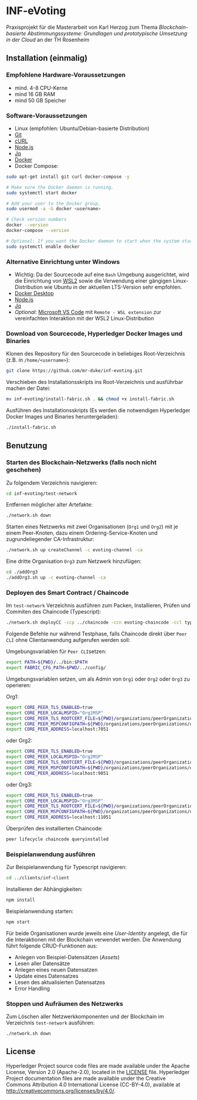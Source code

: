 [//]: # (SPDX-License-Identifier: CC-BY-4.0)

# INF-eVoting
Praxisprojekt für die Masterarbeit von Karl Herzog zum Thema *Blockchain-basierte Abstimmungssysteme: Grundlagen und prototypische Umsetzung in der Cloud* an der TH Rosenheim

## Installation (einmalig)
### Empfohlene Hardware-Voraussetzungen
- mind. 4-8 CPU-Kerne
- mind 16 GB RAM
- mind 50 GB Speicher 
### Software-Voraussetzungen
- Linux (empfohlen: Ubuntu/Debian-basierte Distribution)
- [Git](https://git-scm.com/downloads)
- [cURL](https://curl.se/download.html)
- [Node.js](https://nodejs.org/en)
- [Jq](https://jqlang.github.io/jq/download/)
- [Docker](https://docs.docker.com/get-docker/)
- Docker Compose:
```bash
sudo apt-get install git curl docker-compose -y

# Make sure the Docker daemon is running.
sudo systemctl start docker

# Add your user to the Docker group.
sudo usermod -a -G docker <username>

# Check version numbers  
docker --version
docker-compose --version

# Optional: If you want the Docker daemon to start when the system starts, use the following:
sudo systemctl enable docker
```
### Alternative Einrichtung unter Windows
- Wichtig: Da der Sourcecode auf eine `Bash` Umgebung ausgerichtet, wird die Einrichtung von [WSL2](https://learn.microsoft.com/en-us/windows/wsl/install) sowie die Verwendung einer gängigen Linux-Distribution wie Ubuntu in der aktuellen LTS-Version sehr empfohlen.
- [Docker Desktop](https://docs.docker.com/get-docker/)
- [Node.js](https://nodejs.org/en)
- [Jq](https://jqlang.github.io/jq/download/)
- *Optional*: [Microsoft VS Code](https://code.visualstudio.com/) mit `Remote - WSL extension` zur vereinfachten Interaktion mit der WSL2 Linux-Distribution

### Download von Sourcecode, Hyperledger Docker Images und Binaries

Klonen des Repository für den Sourcecode in beliebiges Root-Verzeichnis (z.B. in `/home/<username>`):

```bash
git clone https://github.com/mr-duke/inf-evoting.git
```

Verschieben des Installationsskripts ins Root-Verzeichnis und ausführbar machen der Datei:

```bash
mv inf-evoting/install-fabric.sh . && chmod +x install-fabric.sh
```

Ausführen des Installationsskripts (Es werden die notwendigen Hyperledger Docker Images und Binaries heruntergeladen):

```bash
./install-fabric.sh
```

## Benutzung
### Starten des Blockchain-Netzwerks (falls noch nicht geschehen)

Zu folgendem Verzeichnis navigieren:

```bash
cd inf-evoting/test-network
```

Entfernen möglicher alter Artefakte:

```bash
./network.sh down
```

Starten eines Netzwerks mit zwei Organisationen (`Org1` und `Org2`) mit je einem Peer-Knoten, dazu einem Ordering-Service-Knoten und zugrundeliegender CA-Infrastruktur:

```bash
./network.sh up createChannel -c evoting-channel -ca
```

Eine dritte Organisation `Org3` zum Netzwerk hinzufügen:

```bash
cd ./addOrg3
./addOrg3.sh up -c evoting-channel -ca
```


### Deployen des Smart Contract / Chaincode

Im `test-network` Verzeichnis ausführen zum Packen, Installieren, Prüfen und Commiten des Chaincode (Typescript):

```bash
./network.sh deployCC -ccp ../chaincode -ccn evoting-chaincode -ccl typescript
```

Folgende Befehle nur während Testphase, falls Chaincode direkt über `Peer CLI` ohne Clientanwendung aufgerufen werden soll:

Umgebungsvariablen für `Peer CLI`setzen:

```bash
export PATH=${PWD}/../bin:$PATH
export FABRIC_CFG_PATH=$PWD/../config/
```

Umgebungsvariablen setzen, um als Admin von `Org1` oder `Org2` oder `Org3` zu operieren:

Org1:
```bash
export CORE_PEER_TLS_ENABLED=true
export CORE_PEER_LOCALMSPID="Org1MSP"
export CORE_PEER_TLS_ROOTCERT_FILE=${PWD}/organizations/peerOrganizations/org1.example.com/peers/peer0.org1.example.com/tls/ca.crt
export CORE_PEER_MSPCONFIGPATH=${PWD}/organizations/peerOrganizations/org1.example.com/users/Admin@org1.example.com/msp
export CORE_PEER_ADDRESS=localhost:7051
```
oder Org2:
```bash
export CORE_PEER_TLS_ENABLED=true
export CORE_PEER_LOCALMSPID="Org2MSP"
export CORE_PEER_TLS_ROOTCERT_FILE=${PWD}/organizations/peerOrganizations/org2.example.com/peers/peer0.org2.example.com/tls/ca.crt
export CORE_PEER_MSPCONFIGPATH=${PWD}/organizations/peerOrganizations/org2.example.com/users/Admin@org2.example.com/msp
export CORE_PEER_ADDRESS=localhost:9051	
```
oder Org3:
```bash
export CORE_PEER_TLS_ENABLED=true
export CORE_PEER_LOCALMSPID="Org3MSP"
export CORE_PEER_TLS_ROOTCERT_FILE=${PWD}/organizations/peerOrganizations/org3.example.com/peers/peer0.org3.example.com/tls/ca.crt
export CORE_PEER_MSPCONFIGPATH=${PWD}/organizations/peerOrganizations/org3.example.com/users/Admin@org3.example.com/msp
export CORE_PEER_ADDRESS=localhost:11051
```

Überprüfen des installierten Chaincode:

```bash
peer lifecycle chaincode queryinstalled
```

### Beispielanwendung ausführen

Zur Beispielanwendung für Typescript navigieren:

```bash
cd ../clients/inf-client
```

Installieren der Abhängigkeiten:

```bash
npm install
```

Beispielanwendung starten:

```bash
npm start
```

Für beide Organisationen wurde jeweils eine *User-Identity* angelegt, die für die Interaktionen mit der Blockchain verwendet werden. Die Anwendung führt folgende CRUD-Funktionen aus: 
- Anlegen von Beispiel-Datensätzen (*Assets*)
- Lesen aller Datensätze
- Anlegen eines neuen Datensatzen
- Update eines Datensatzes
- Lesen des aktualisierten Datensatzes
- Error Handling

### Stoppen und Aufräumen des Netzwerks

Zum  Löschen aller Netzwerkkomponenten und der Blockchain im Verzeichnis `test-network` ausführen:

`./network.sh down`



## License <a name="license"></a>

Hyperledger Project source code files are made available under the Apache
License, Version 2.0 (Apache-2.0), located in the [LICENSE](LICENSE) file.
Hyperledger Project documentation files are made available under the Creative
Commons Attribution 4.0 International License (CC-BY-4.0), available at http://creativecommons.org/licenses/by/4.0/.
